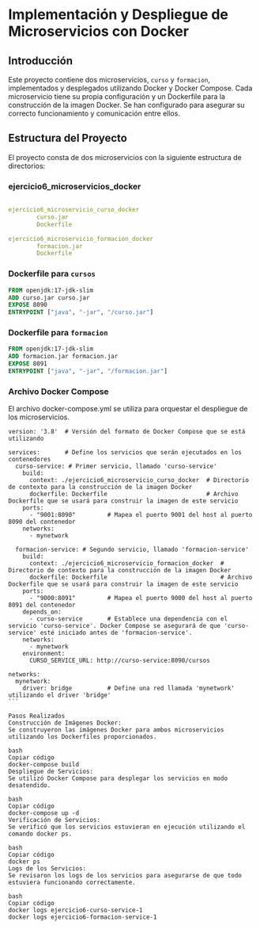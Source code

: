 # Implementación y Despliegue de Microservicios con Docker

## Introducción

Este proyecto contiene dos microservicios, `curso` y `formacion`, implementados y desplegados utilizando Docker y Docker Compose. Cada microservicio tiene su propia configuración y un Dockerfile para la construcción de la imagen Docker. Se han configurado para asegurar su correcto funcionamiento y comunicación entre ellos.

## Estructura del Proyecto

El proyecto consta de dos microservicios con la siguiente estructura de directorios:


### ejercicio6_microservicios_docker
```docker-compose.yml

ejercicio6_microservicio_curso_docker
        curso.jar
        Dockerfile

ejercicio6_microservicio_formacion_docker
        formacion.jar
        Dockerfile
```

        
### Dockerfile para `cursos`

```Dockerfile
FROM openjdk:17-jdk-slim
ADD curso.jar curso.jar
EXPOSE 8090
ENTRYPOINT ["java", "-jar", "/curso.jar"]
```

### Dockerfile para `formacion`

```Dockerfile
FROM openjdk:17-jdk-slim
ADD formacion.jar formacion.jar
EXPOSE 8091
ENTRYPOINT ["java", "-jar", "/formacion.jar"]
```

### Archivo Docker Compose
El archivo docker-compose.yml se utiliza para orquestar el despliegue de los microservicios.

````
version: '3.8'  # Versión del formato de Docker Compose que se está utilizando

services:       # Define los servicios que serán ejecutados en los contenedores
  curso-service: # Primer servicio, llamado 'curso-service'
    build: 
      context: ./ejercicio6_microservicio_curso_docker  # Directorio de contexto para la construcción de la imagen Docker
      dockerfile: Dockerfile                            # Archivo Dockerfile que se usará para construir la imagen de este servicio
    ports:
      - "9001:8090"         # Mapea el puerto 9001 del host al puerto 8090 del contenedor
    networks:
      - mynetwork
    
  formacion-service: # Segundo servicio, llamado 'formacion-service'
    build: 
      context: ./ejercicio6_microservicio_formacion_docker  # Directorio de contexto para la construcción de la imagen Docker
      dockerfile: Dockerfile                                # Archivo Dockerfile que se usará para construir la imagen de este servicio
    ports:
      - "9000:8091"         # Mapea el puerto 9000 del host al puerto 8091 del contenedor
    depends_on:
      - curso-service       # Establece una dependencia con el servicio 'curso-service'. Docker Compose se asegurará de que 'curso-service' esté iniciado antes de 'formacion-service'.
    networks:
      - mynetwork
    environment:
      CURSO_SERVICE_URL: http://curso-service:8090/cursos

networks:
  mynetwork:
    driver: bridge          # Define una red llamada 'mynetwork' utilizando el driver 'bridge'
```

Pasos Realizados
Construcción de Imágenes Docker:
Se construyeron las imágenes Docker para ambos microservicios utilizando los Dockerfiles proporcionados.

bash
Copiar código
docker-compose build
Despliegue de Servicios:
Se utilizó Docker Compose para desplegar los servicios en modo desatendido.

bash
Copiar código
docker-compose up -d
Verificación de Servicios:
Se verificó que los servicios estuvieran en ejecución utilizando el comando docker ps.

bash
Copiar código
docker ps
Logs de los Servicios:
Se revisaron los logs de los servicios para asegurarse de que todo estuviera funcionando correctamente.

bash
Copiar código
docker logs ejercicio6-curso-service-1
docker logs ejercicio6-formacion-service-1
